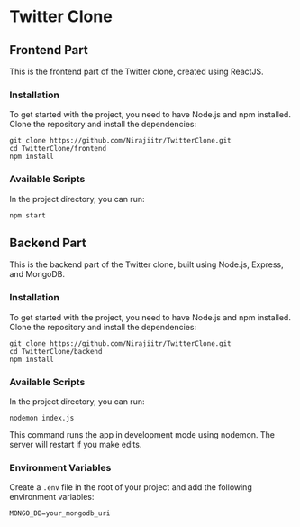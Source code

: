 
# Twitter Clone

## Frontend Part

This is the frontend part of the Twitter clone, created using ReactJS.

### Installation

To get started with the project, you need to have Node.js and npm installed. Clone the repository and install the dependencies:

```
git clone https://github.com/Nirajiitr/TwitterClone.git
cd TwitterClone/frontend
npm install
```

### Available Scripts

In the project directory, you can run:

```
npm start
```

## Backend Part

This is the backend part of the Twitter clone, built using Node.js, Express, and MongoDB.

### Installation

To get started with the project, you need to have Node.js and npm installed. Clone the repository and install the dependencies:

```
git clone https://github.com/Nirajiitr/TwitterClone.git
cd TwitterClone/backend
npm install
```

### Available Scripts

In the project directory, you can run:

```
nodemon index.js
```

This command runs the app in development mode using nodemon. The server will restart if you make edits.

### Environment Variables

Create a `.env` file in the root of your project and add the following environment variables:

```
MONGO_DB=your_mongodb_uri
```


